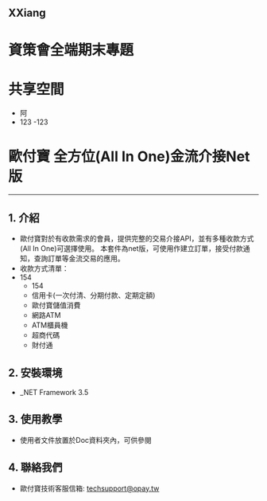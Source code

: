 ## XXiang
# 資策會全端期末專題
# 共享空間
- 阿
 - 123
-123
# 歐付寶 全方位(All In One)金流介接Net版
---
 
## 1. 介紹

  - 歐付寶對於有收款需求的會員，提供完整的交易介接API，並有多種收款方式(All In One)可選擇使用。 本套件為net版，可使用作建立訂單，接受付款通知，查詢訂單等金流交易的應用。
  - 收款方式清單：
  - 154
    - 154
    - 信用卡(一次付清、分期付款、定期定額)
    - 歐付寶儲值消費
    - 網路ATM
    - ATM櫃員機
    - 超商代碼
    - 財付通


## 2. 安裝環境
  - _NET Framework 3.5
 

## 3. 使用教學
  - 使用者文件放置於Doc資料夾內，可供參閱
 


## 4. 聯絡我們
  - 歐付寶技術客服信箱: techsupport@opay.tw



